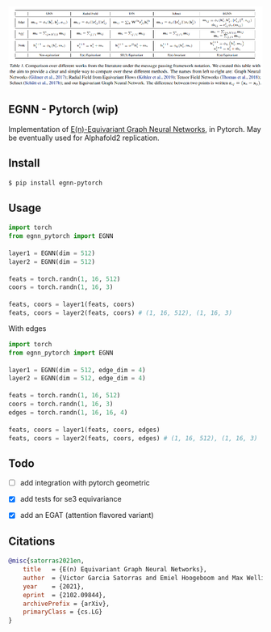 <img src="./egnn.png" width="600px"></img>

## EGNN - Pytorch (wip)

Implementation of <a href="https://arxiv.org/abs/2102.09844v1">E(n)-Equivariant Graph Neural Networks</a>, in Pytorch. May be eventually used for Alphafold2 replication.

## Install

```bash
$ pip install egnn-pytorch
```

## Usage

```python
import torch
from egnn_pytorch import EGNN

layer1 = EGNN(dim = 512)
layer2 = EGNN(dim = 512)

feats = torch.randn(1, 16, 512)
coors = torch.randn(1, 16, 3)

feats, coors = layer1(feats, coors)
feats, coors = layer2(feats, coors) # (1, 16, 512), (1, 16, 3)
```

With edges

```python
import torch
from egnn_pytorch import EGNN

layer1 = EGNN(dim = 512, edge_dim = 4)
layer2 = EGNN(dim = 512, edge_dim = 4)

feats = torch.randn(1, 16, 512)
coors = torch.randn(1, 16, 3)
edges = torch.randn(1, 16, 16, 4)

feats, coors = layer1(feats, coors, edges)
feats, coors = layer2(feats, coors, edges) # (1, 16, 512), (1, 16, 3)
```

## Todo

- [ ] add integration with pytorch geometric
- [x] add tests for se3 equivariance
- [x] add an EGAT (attention flavored variant)


## Citations

```bibtex
@misc{satorras2021en,
	title 	= {E(n) Equivariant Graph Neural Networks}, 
	author 	= {Victor Garcia Satorras and Emiel Hoogeboom and Max Welling},
	year 	= {2021},
	eprint 	= {2102.09844},
	archivePrefix = {arXiv},
	primaryClass = {cs.LG}
}
```
